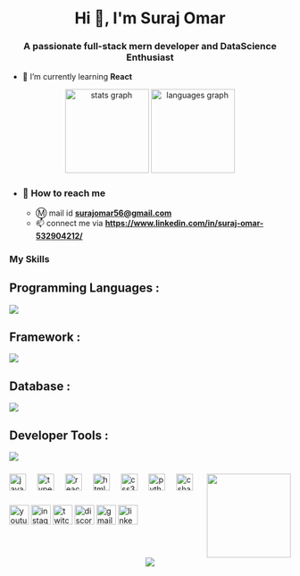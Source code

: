 <h1 align="center">Hi 👋, I'm Suraj Omar</h1>
<h3 align="center">A passionate full-stack mern developer and DataScience Enthusiast</h3>

- 🌱 I’m currently learning **React**

<div align="center">
  <img src="https://github-readme-stats.vercel.app/api?username=suraj5621&hide_title=false&hide_rank=false&show_icons=true&include_all_commits=true&count_private=true&disable_animations=false&theme=dracula&locale=en&hide_border=false&order=1" height="150" alt="stats graph"  />
  <img src="https://github-readme-stats.vercel.app/api/top-langs?username=suraj5621&locale=en&hide_title=false&layout=compact&card_width=320&langs_count=5&theme=dracula&hide_border=false&order=2" height="150" alt="languages graph"  />
</div>

###

- ### 🔗 How to reach me
  - Ⓜ️ mail id **surajomar56@gmail.com**
  - 📫 connect me via  **https://www.linkedin.com/in/suraj-omar-532904212/**



<h3 align="left">My Skills</h3>



<p align="left">
  <h2> Programming Languages : </h2>
  <a href="https://skillicons.dev">
    <img src="https://skillicons.dev/icons?i=java,python,javascript,nodejs,html,css" />
  </a>
</p>

<p align="left">
  <h2> Framework : </h2>
  <a href="https://skillicons.dev">
    <img src="https://skillicons.dev/icons?i=express,react,flask,tailwind" />
  </a>
</p>

<p align="left">
  <h2> Database : </h2>
  <a href="https://skillicons.dev">
    <img src="https://skillicons.dev/icons?i=mysql,mongodb" />
  </a>
</p>

<p align="left">
  <h2> Developer Tools : </h2>
  <a href="https://skillicons.dev">
    <img src="https://skillicons.dev/icons?i=git,github" />
  </a>
</p>






###

<img align="right" height="150" src="https://i.imgflip.com/65efzo.gif"  />

###

<div align="left">
  <img src="https://cdn.jsdelivr.net/gh/devicons/devicon/icons/javascript/javascript-original.svg" height="30" alt="javascript logo"  />
  <img width="12" />
  <img src="https://cdn.jsdelivr.net/gh/devicons/devicon/icons/typescript/typescript-original.svg" height="30" alt="typescript logo"  />
  <img width="12" />
  <img src="https://cdn.jsdelivr.net/gh/devicons/devicon/icons/react/react-original.svg" height="30" alt="react logo"  />
  <img width="12" />
  <img src="https://cdn.jsdelivr.net/gh/devicons/devicon/icons/html5/html5-original.svg" height="30" alt="html5 logo"  />
  <img width="12" />
  <img src="https://cdn.jsdelivr.net/gh/devicons/devicon/icons/css3/css3-original.svg" height="30" alt="css3 logo"  />
  <img width="12" />
  <img src="https://cdn.jsdelivr.net/gh/devicons/devicon/icons/python/python-original.svg" height="30" alt="python logo"  />
  <img width="12" />
  <img src="https://cdn.jsdelivr.net/gh/devicons/devicon/icons/csharp/csharp-original.svg" height="30" alt="csharp logo"  />
</div>

###

<div align="left">
  <img src="https://img.shields.io/static/v1?message=Youtube&logo=youtube&label=&color=FF0000&logoColor=white&labelColor=&style=for-the-badge" height="35" alt="youtube logo"  />
  <img src="https://img.shields.io/static/v1?message=Instagram&logo=instagram&label=&color=E4405F&logoColor=white&labelColor=&style=for-the-badge" height="35" alt="instagram logo"  />
  <img src="https://img.shields.io/static/v1?message=Twitch&logo=twitch&label=&color=9146FF&logoColor=white&labelColor=&style=for-the-badge" height="35" alt="twitch logo"  />
  <img src="https://img.shields.io/static/v1?message=Discord&logo=discord&label=&color=7289DA&logoColor=white&labelColor=&style=for-the-badge" height="35" alt="discord logo"  />
  <img src="https://img.shields.io/static/v1?message=Gmail&logo=gmail&label=&color=D14836&logoColor=white&labelColor=&style=for-the-badge" height="35" alt="gmail logo"  />
  <img src="https://img.shields.io/static/v1?message=LinkedIn&logo=linkedin&label=&color=0077B5&logoColor=white&labelColor=&style=for-the-badge" height="35" alt="linkedin logo"  />
</div>

###

<br clear="both">
<div align="center">
  <img src="https://profile-counter.glitch.me/suraj5621/count.svg?"  />
</div>

###

###
